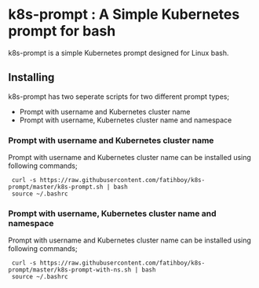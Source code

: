 
# k8s-prompt : A Simple Kubernetes prompt for bash
k8s-prompt is a simple Kubernetes prompt designed for Linux bash.

## Installing

k8s-prompt has two seperate scripts for two different prompt types;

 - Prompt with username and Kubernetes cluster name
 - Prompt with username, Kubernetes cluster name and namespace

### Prompt with username and Kubernetes cluster name
Prompt with username and Kubernetes cluster name can be installed using following commands;

     curl -s https://raw.githubusercontent.com/fatihboy/k8s-prompt/master/k8s-prompt.sh | bash
     source ~/.bashrc

### Prompt with username, Kubernetes cluster name and namespace
Prompt with username and Kubernetes cluster name can be installed using following commands;

     curl -s https://raw.githubusercontent.com/fatihboy/k8s-prompt/master/k8s-prompt-with-ns.sh | bash
     source ~/.bashrc


